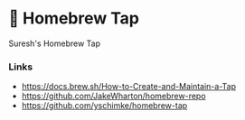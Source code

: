 # :beer: Homebrew Tap

Suresh's Homebrew Tap

### Links

 - https://docs.brew.sh/How-to-Create-and-Maintain-a-Tap
 - https://github.com/JakeWharton/homebrew-repo
 - https://github.com/yschimke/homebrew-tap
